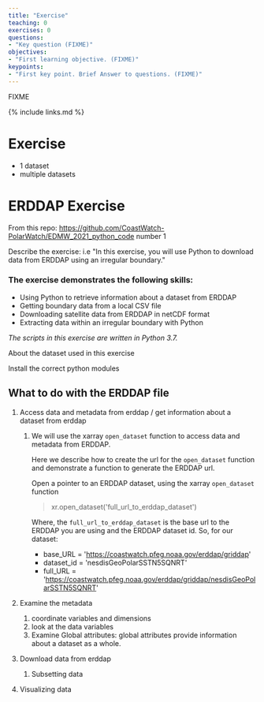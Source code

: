 ```yaml
---
title: "Exercise"
teaching: 0
exercises: 0
questions:
- "Key question (FIXME)"
objectives:
- "First learning objective. (FIXME)"
keypoints:
- "First key point. Brief Answer to questions. (FIXME)"
---
```

FIXME

{% include links.md %}



# Exercise

* 1 dataset
* multiple datasets

# ERDDAP Exercise

From this repo: https://github.com/CoastWatch-PolarWatch/EDMW_2021_python_code number 1

Describe the exercise: i.e "In this exercise, you will use Python to download data from ERDDAP using an irregular boundary."

### The exercise demonstrates the following skills:

- Using Python to retrieve information about a dataset from ERDDAP
- Getting boundary data from a local CSV file
- Downloading satellite data from ERDDAP in netCDF format
- Extracting data within an irregular boundary with Python

*The scripts in this exercise are written in Python 3.7.*



About the dataset used in this exercise

Install the correct python modules



## What to do with the ERDDAP file

1. Access data and metadata from erddap / get information about a dataset from erddap

   1. We will use the xarray `open_dataset` function to access data and metadata from ERDDAP. 

      Here we describe how to create the url for the `open_dataset` function and demonstrate a function to generate the ERDDAP url.

      Open a pointer to an ERDDAP dataset, using the xarray `open_dataset` function

      > xr.open_dataset('full_url_to_erddap_dataset')

      Where, the `full_url_to_erddap_dataset` is the base url to the ERDDAP you are using and the ERDDAP dataset id. So, for our dataset:

      - base_URL = 'https://coastwatch.pfeg.noaa.gov/erddap/griddap'
      - dataset_id = 'nesdisGeoPolarSSTN5SQNRT'
      - full_URL = 'https://coastwatch.pfeg.noaa.gov/erddap/griddap/nesdisGeoPolarSSTN5SQNRT'

2. Examine the metadata
   1. coordinate variables and dimensions
   2. look at the data variables
   3. Examine Global attributes: global attributes provide information about a dataset as a whole. 
3. Download data from erddap
   1. Subsetting data
4. Visualizing data
